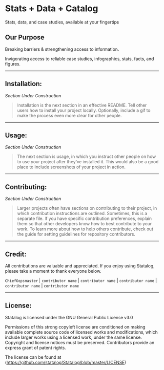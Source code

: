 # Stats + Data + Catalog
Stats, data, and case studies, available at your fingertips

## Our Purpose
Breaking barriers & strengthening access to information.

Invigorating access to reliable case studies, infographics, stats, facts, and figures.

---
## Installation: 
*Section Under Construction*
>Installation is the next section in an effective README. Tell other users how to install your project locally. Optionally, include a gif to make the process even more clear for other people.

---
## Usage: 
*Section Under Construction*
>The next section is usage, in which you instruct other people on how to use your project after they’ve installed it. This would also be a good place to include screenshots of your project in action.

---
## Contributing: 
*Section Under Construction*
>Larger projects often have sections on contributing to their project, in which contribution instructions are outlined. Sometimes, this is a separate file. If you have specific contribution preferences, explain them so that other developers know how to best contribute to your work. To learn more about how to help others contribute, check out the guide for setting guidelines for repository contributors.

---
## Credit: 
All contributions are valuable and appreciated. If you enjoy using Statalog, please take a moment to thank everyone below.

`ChiefOopsmaster` | `contributor name` | `contributor name` | `contributor name` | `contributor name` | `contributor name`

---
## License: 
Statalog is licensed under the GNU General Public License v3.0

Permissions of this strong copyleft license are conditioned on making available complete source code of licensed works and modifications, which include larger works using a licensed work, under the same license. Copyright and license notices must be preserved. Contributors provide an express grant of patent rights.

The license can be found at (https://github.com/statalog/Statalog/blob/master/LICENSE)
